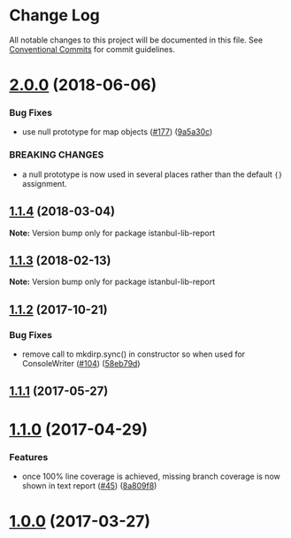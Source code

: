 # Change Log

All notable changes to this project will be documented in this file.
See [Conventional Commits](https://conventionalcommits.org) for commit guidelines.

<a name="2.0.0"></a>
# [2.0.0](https://github.com/istanbuljs/istanbuljs/compare/istanbul-lib-report@1.1.4...istanbul-lib-report@2.0.0) (2018-06-06)


### Bug Fixes

* use null prototype for map objects ([#177](https://github.com/istanbuljs/istanbuljs/issues/177)) ([9a5a30c](https://github.com/istanbuljs/istanbuljs/commit/9a5a30c))


### BREAKING CHANGES

* a null prototype is now used in several places rather than the default `{}` assignment.




<a name="1.1.4"></a>
## [1.1.4](https://github.com/istanbuljs/istanbuljs/compare/istanbul-lib-report@1.1.3...istanbul-lib-report@1.1.4) (2018-03-04)




**Note:** Version bump only for package istanbul-lib-report

<a name="1.1.3"></a>
## [1.1.3](https://github.com/istanbuljs/istanbuljs/compare/istanbul-lib-report@1.1.2...istanbul-lib-report@1.1.3) (2018-02-13)




**Note:** Version bump only for package istanbul-lib-report

<a name="1.1.2"></a>
## [1.1.2](https://github.com/istanbuljs/istanbuljs/compare/istanbul-lib-report@1.1.1...istanbul-lib-report@1.1.2) (2017-10-21)


### Bug Fixes

* remove call to mkdirp.sync() in constructor so when used for ConsoleWriter ([#104](https://github.com/istanbuljs/istanbuljs/issues/104)) ([58eb79d](https://github.com/istanbuljs/istanbuljs/commit/58eb79d))




<a name="1.1.1"></a>
## [1.1.1](https://github.com/istanbuljs/istanbuljs/compare/istanbul-lib-report@1.1.0...istanbul-lib-report@1.1.1) (2017-05-27)




<a name="1.1.0"></a>
# [1.1.0](https://github.com/istanbuljs/istanbul-lib-report/compare/istanbul-lib-report@1.0.0...istanbul-lib-report@1.1.0) (2017-04-29)


### Features

* once 100% line coverage is achieved, missing branch coverage is now shown in text report ([#45](https://github.com/istanbuljs/istanbuljs/issues/45)) ([8a809f8](https://github.com/istanbuljs/istanbul-lib-report/commit/8a809f8))




<a name="1.0.0"></a>
# [1.0.0](https://github.com/istanbuljs/istanbul-lib-report/compare/istanbul-lib-report@1.0.0-alpha.3...istanbul-lib-report@1.0.0) (2017-03-27)
